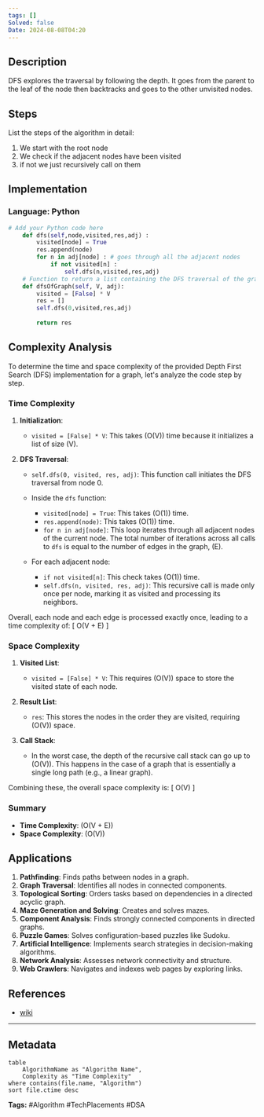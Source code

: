 ```yaml
---
tags: []
Solved: false
Date: 2024-08-08T04:20
---
```

## Description
DFS explores the traversal by following the depth. It goes from the parent to the leaf of the node then backtracks and goes to the other unvisited nodes.

## Steps
List the steps of the algorithm in detail:
1. We start with the root node 
2. We check if the adjacent nodes have been visited
3. if not we just recursively call on them 

## Implementation
### Language: Python
```python
# Add your Python code here
    def dfs(self,node,visited,res,adj) : 
        visited[node] = True 
        res.append(node)
        for n in adj[node] : # goes through all the adjacent nodes
            if not visited[n] : 
                self.dfs(n,visited,res,adj)
    # Function to return a list containing the DFS traversal of the graph.
    def dfsOfGraph(self, V, adj):
        visited = [False] * V
        res = [] 
        self.dfs(0,visited,res,adj)
        
        return res
```


## Complexity Analysis

To determine the time and space complexity of the provided Depth First Search (DFS) implementation for a graph, let's analyze the code step by step.

### Time Complexity

1. **Initialization**:
    - `visited = [False] * V`: This takes \(O(V)\) time because it initializes a list of size \(V\).

2. **DFS Traversal**:
    - `self.dfs(0, visited, res, adj)`: This function call initiates the DFS traversal from node 0.
    - Inside the `dfs` function:
        - `visited[node] = True`: This takes \(O(1)\) time.
        - `res.append(node)`: This takes \(O(1)\) time.
        - `for n in adj[node]`: This loop iterates through all adjacent nodes of the current node. The total number of iterations across all calls to `dfs` is equal to the number of edges in the graph, \(E\).

    - For each adjacent node:
        - `if not visited[n]`: This check takes \(O(1)\) time.
        - `self.dfs(n, visited, res, adj)`: This recursive call is made only once per node, marking it as visited and processing its neighbors.

Overall, each node and each edge is processed exactly once, leading to a time complexity of:
\[ O(V + E) \]

### Space Complexity

1. **Visited List**:
    - `visited = [False] * V`: This requires \(O(V)\) space to store the visited state of each node.

2. **Result List**:
    - `res`: This stores the nodes in the order they are visited, requiring \(O(V)\) space.

3. **Call Stack**:
    - In the worst case, the depth of the recursive call stack can go up to \(O(V)\). This happens in the case of a graph that is essentially a single long path (e.g., a linear graph).

Combining these, the overall space complexity is:
\[ O(V) \]

### Summary

- **Time Complexity**: \(O(V + E)\)
- **Space Complexity**: \(O(V)\)



## Applications

1. **Pathfinding**: Finds paths between nodes in a graph.
2. **Graph Traversal**: Identifies all nodes in connected components.
3. **Topological Sorting**: Orders tasks based on dependencies in a directed acyclic graph.
4. **Maze Generation and Solving**: Creates and solves mazes.
5. **Component Analysis**: Finds strongly connected components in directed graphs.
6. **Puzzle Games**: Solves configuration-based puzzles like Sudoku.
7. **Artificial Intelligence**: Implements search strategies in decision-making algorithms.
8. **Network Analysis**: Assesses network connectivity and structure.
9. **Web Crawlers**: Navigates and indexes web pages by exploring links.

## References
-  [wiki](https://en.wikipedia.org/wiki/Graph_traversal)

---

## Metadata
```dataview
table
    AlgorithmName as "Algorithm Name",
    Complexity as "Time Complexity"
where contains(file.name, "Algorithm")
sort file.ctime desc
```

**Tags:** #Algorithm #TechPlacements #DSA
